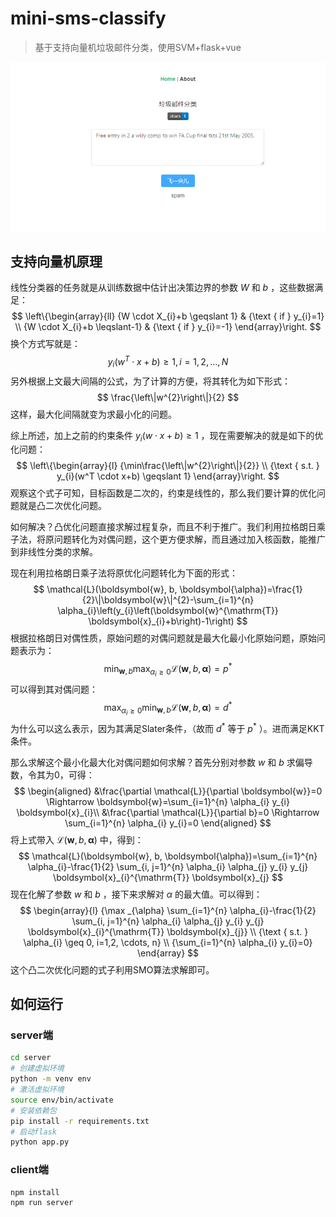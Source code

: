 # mini-sms-classify
>基于支持向量机垃圾邮件分类，使用SVM+flask+vue

![sms_classify](sms_classify.png)

## 支持向量机原理
线性分类器的任务就是从训练数据中估计出决策边界的参数 $W$ 和 $b$ ，这些数据满足：
$$
\left\{\begin{array}{ll}
{W \cdot X_{i}+b \geqslant 1} & {\text { if } y_{i}=1} \\
{W \cdot X_{i}+b \leqslant-1} & {\text { if } y_{i}=-1}
\end{array}\right.
$$
换个方式写就是：
$$
y_{i}(w^T \cdot x+b) \geqslant 1, i=1,2, \ldots, N
$$
另外根据上文最大间隔的公式，为了计算的方便，将其转化为如下形式：
$$
\frac{\left\|w^{2}\right\|}{2}
$$
这样，最大化间隔就变为求最小化的问题。

综上所述，加上之前的约束条件 $y_{i}(w \cdot x+b) \geqslant 1$ ，现在需要解决的就是如下的优化问题：
$$
\left\{\begin{array}{l}
{\min\frac{\left\|w^{2}\right\|}{2}} \\
{\text { s.t. } y_{i}(w^T \cdot x+b) \geqslant 1}
\end{array}\right.
$$
观察这个式子可知，目标函数是二次的，约束是线性的，那么我们要计算的优化问题就是凸二次优化问题。

如何解决？凸优化问题直接求解过程复杂，而且不利于推广。我们利用拉格朗日乘子法，将原问题转化为对偶问题，这个更方便求解，而且通过加入核函数，能推广到非线性分类的求解。

现在利用拉格朗日乘子法将原优化问题转化为下面的形式：
$$
\mathcal{L}(\boldsymbol{w}, b, \boldsymbol{\alpha})=\frac{1}{2}\|\boldsymbol{w}\|^{2}-\sum_{i=1}^{n} \alpha_{i}\left(y_{i}\left(\boldsymbol{w}^{\mathrm{T}} \boldsymbol{x}_{i}+b\right)-1\right)
$$
根据拉格朗日对偶性质，原始问题的对偶问题就是最大化最小化原始问题，原始问题表示为：
$$
\min _{\boldsymbol{w}, b} \max _{\alpha_{i} \geq 0} \mathcal{L}(\boldsymbol{w}, b, \boldsymbol{\alpha})=p^{*}
$$
可以得到其对偶问题：
$$
\max _{\alpha_{i} \geq 0} \min _{\boldsymbol{w}, b} \mathcal{L}(\boldsymbol{w}, b, \boldsymbol{\alpha})=d^{*}
$$
为什么可以这么表示，因为其满足Slater条件，（故而 $d^*$ 等于 $p^*$ ）。进而满足KKT条件。

那么求解这个最小化最大化对偶问题如何求解？首先分别对参数 $w$ 和 $b$ 求偏导数，令其为0，可得：
$$
\begin{aligned}
&\frac{\partial \mathcal{L}}{\partial \boldsymbol{w}}=0 \Rightarrow \boldsymbol{w}=\sum_{i=1}^{n} \alpha_{i} y_{i} \boldsymbol{x}_{i}\\
&\frac{\partial \mathcal{L}}{\partial b}=0 \Rightarrow \sum_{i=1}^{n} \alpha_{i} y_{i}=0
\end{aligned}
$$
将上式带入 $\mathcal{L}(\boldsymbol{w}, b, \boldsymbol{\alpha})$ 中，得到：
$$
\mathcal{L}(\boldsymbol{w}, b, \boldsymbol{\alpha})=\sum_{i=1}^{n} \alpha_{i}-\frac{1}{2} \sum_{i, j=1}^{n} \alpha_{i} \alpha_{j} y_{i} y_{j} \boldsymbol{x}_{i}^{\mathrm{T}} \boldsymbol{x}_{j}
$$
现在化解了参数 $w$ 和 $b$ ，接下来求解对 $\alpha$ 的最大值。可以得到：
$$
\begin{array}{l}
{\max _{\alpha} \sum_{i=1}^{n} \alpha_{i}-\frac{1}{2} \sum_{i, j=1}^{n} \alpha_{i} \alpha_{j} y_{i} y_{j} \boldsymbol{x}_{i}^{\mathrm{T}} \boldsymbol{x}_{j}} \\
{\text { s.t. } \alpha_{i} \geq 0, i=1,2, \cdots, n} \\
{\sum_{i=1}^{n} \alpha_{i} y_{i}=0}
\end{array}
$$
这个凸二次优化问题的式子利用SMO算法求解即可。
## 如何运行
### server端
```bash
cd server
# 创建虚拟环境
python -m venv env
# 激活虚拟环境
source env/bin/activate
# 安装依赖包
pip install -r requirements.txt
# 启动flask
python app.py

```
### client端
```bash
npm install
npm run server
```